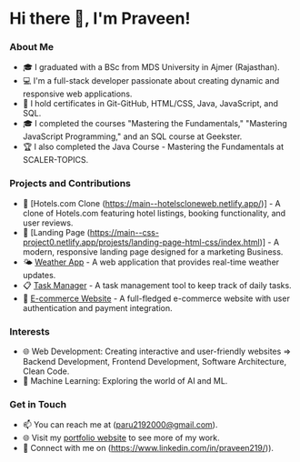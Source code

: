 # Hi there 👋, I'm Praveen!

### About Me
- 🎓 I graduated with a BSc from MDS University in Ajmer (Rajasthan).
- 💻 I'm a full-stack developer passionate about creating dynamic and responsive web applications.
- 🔧 I hold certificates in Git-GitHub, HTML/CSS, Java, JavaScript, and SQL.
- 🎓 I completed the courses "Mastering the Fundamentals," "Mastering JavaScript Programming," and an SQL course at Geekster.
- 🏆 I also completed the Java Course - Mastering the Fundamentals at SCALER-TOPICS.
 
### Projects and Contributions
- 🚀 [Hotels.com Clone (https://main--hotelscloneweb.netlify.app/)] - A clone of Hotels.com featuring hotel listings, booking functionality, and user reviews.
- 🌟 [Landing Page (https://main--css-project0.netlify.app/projests/landing-page-html-css/index.html)] - A modern, responsive landing page designed for a marketing Business.
- 🌤️ [Weather App](link-to-project) - A web application that provides real-time weather updates.
- 📋 [Task Manager](link-to-project) - A task management tool to keep track of daily tasks.
- 🛒 [E-commerce Website](link-to-project) - A full-fledged e-commerce website with user authentication and payment integration.

### Interests
- 🌐 Web Development: Creating interactive and user-friendly websites => Backend Development, Frontend Development, Software Architecture, Clean Code.
- 🧠 Machine Learning: Exploring the world of AI and ML.

### Get in Touch
- 📫 You can reach me at (paru2192000@gmail.com).
- 🌐 Visit my [portfolio website](link-to-your-website) to see more of my work.
- 💼 Connect with me on (https://www.linkedin.com/in/praveen219/)).


